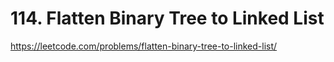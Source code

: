 # 114. Flatten Binary Tree to Linked List

https://leetcode.com/problems/flatten-binary-tree-to-linked-list/